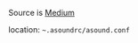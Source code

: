 Source is [Medium](https://medium.com/@gamunu/enable-high-quality-audio-on-linux-6f16f3fe7e1f)

location: `~.asoundrc/asound.conf`
